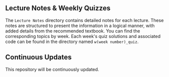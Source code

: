 ## Lecture Notes & Weekly Quizzes

The `Lecture Notes` directory contains detailed notes for each lecture. These notes are structured to present the information in a logical manner, with added details from the recommended textbook. You can find the corresponding topics by week. Each week's quiz solutions and associated code can be found in the directory named `w(week number)_quiz`. 

## Continuous Updates

This repository will be continuously updated.

